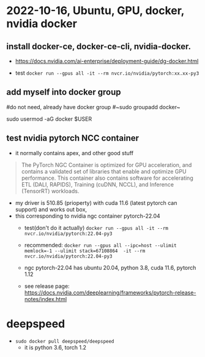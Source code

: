 # 2022-10-16, Ubuntu, GPU, docker, nvidia docker

## install docker-ce, docker-ce-cli, nvidia-docker. 
* https://docs.nvidia.com/ai-enterprise/deployment-guide/dg-docker.html

* test `docker run --gpus all -it --rm nvcr.io/nvidia/pytorch:xx.xx-py3`
## add myself into docker group

#do not need, already have docker group
#~sudo groupadd docker~

sudo usermod -aG docker $USER

## test nvidia pytorch NCC container
* it normally contains apex, and other good stuff

> The PyTorch NGC Container is optimized for GPU acceleration, and contains a validated set of libraries that enable and optimize GPU performance. This container also contains software for accelerating ETL (DALI, RAPIDS), Training (cuDNN, NCCL), and Inference (TensorRT) workloads.

* my driver is 510.85 (prioperty) with cuda 11.6 (latest pytorch can support) and works out box,
* this corresponding to nvidia ngc container pytorch-22.04
    * test(don't do it actually) `docker run --gpus all -it --rm nvcr.io/nvidia/pytorch:22.04-py3`
    * recommended: `docker run --gpus all --ipc=host --ulimit memlock=-1 --ulimit stack=67108864  -it --rm nvcr.io/nvidia/pytorch:22.04-py3`

    * ngc pytorch-22.04 has ubuntu 20.04, python 3.8, cuda 11.6, pytorch 1.12
    * see release page: https://docs.nvidia.com/deeplearning/frameworks/pytorch-release-notes/index.html 

# deepspeed
* `sudo docker pull deepspeed/deepspeed`
    * it is python 3.6, torch 1.2

